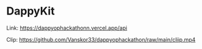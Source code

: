 # DappyKit

Link: https://dappyophackathonn.vercel.app/api

Clip: https://github.com/Vanskor33/dappyophackathon/raw/main/cliip.mp4
